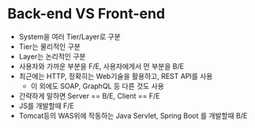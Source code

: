 # Back-end VS Front-end

* System을 여러 Tier/Layer로 구분
* Tier는 물리적인 구분
* Layer는 논리적인 구분
* 사용자와 가까운 부분을 F/E, 사용자에게서 먼 부분을 B/E
* 최근에는 HTTP, 정확히는 Web기술을 활용하고,  REST API를 사용
  * 이 외에도 SOAP, GraphQL 등 다른 것도 사용
* 간략하게 말하면 Server == B/E, Client == F/E
* JS를 개발할때 F/E
* Tomcat등의 WAS위에 작동하는 Java Servlet, Spring Boot 를 개발할때 B/E
